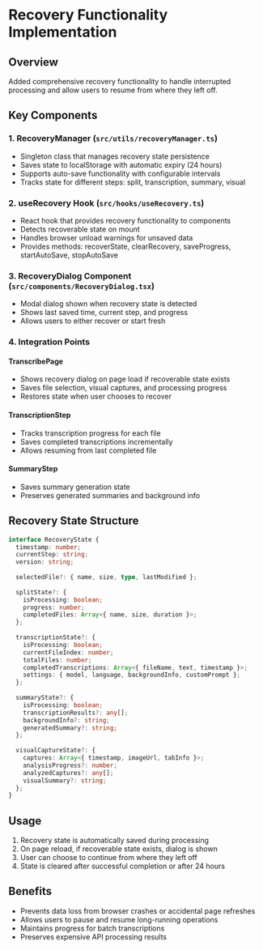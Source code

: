 # Recovery Functionality Implementation

## Overview
Added comprehensive recovery functionality to handle interrupted processing and allow users to resume from where they left off.

## Key Components

### 1. RecoveryManager (`src/utils/recoveryManager.ts`)
- Singleton class that manages recovery state persistence
- Saves state to localStorage with automatic expiry (24 hours)
- Supports auto-save functionality with configurable intervals
- Tracks state for different steps: split, transcription, summary, visual

### 2. useRecovery Hook (`src/hooks/useRecovery.ts`)
- React hook that provides recovery functionality to components
- Detects recoverable state on mount
- Handles browser unload warnings for unsaved data
- Provides methods: recoverState, clearRecovery, saveProgress, startAutoSave, stopAutoSave

### 3. RecoveryDialog Component (`src/components/RecoveryDialog.tsx`)
- Modal dialog shown when recovery state is detected
- Shows last saved time, current step, and progress
- Allows users to either recover or start fresh

### 4. Integration Points

#### TranscribePage
- Shows recovery dialog on page load if recoverable state exists
- Saves file selection, visual captures, and processing progress
- Restores state when user chooses to recover

#### TranscriptionStep
- Tracks transcription progress for each file
- Saves completed transcriptions incrementally
- Allows resuming from last completed file

#### SummaryStep
- Saves summary generation state
- Preserves generated summaries and background info

## Recovery State Structure
```typescript
interface RecoveryState {
  timestamp: number;
  currentStep: string;
  version: string;
  
  selectedFile?: { name, size, type, lastModified };
  
  splitState?: {
    isProcessing: boolean;
    progress: number;
    completedFiles: Array<{ name, size, duration }>;
  };
  
  transcriptionState?: {
    isProcessing: boolean;
    currentFileIndex: number;
    totalFiles: number;
    completedTranscriptions: Array<{ fileName, text, timestamp }>;
    settings: { model, language, backgroundInfo, customPrompt };
  };
  
  summaryState?: {
    isProcessing: boolean;
    transcriptionResults?: any[];
    backgroundInfo?: string;
    generatedSummary?: string;
  };
  
  visualCaptureState?: {
    captures: Array<{ timestamp, imageUrl, tabInfo }>;
    analysisProgress?: number;
    analyzedCaptures?: any[];
    visualSummary?: string;
  };
}
```

## Usage
1. Recovery state is automatically saved during processing
2. On page reload, if recoverable state exists, dialog is shown
3. User can choose to continue from where they left off
4. State is cleared after successful completion or after 24 hours

## Benefits
- Prevents data loss from browser crashes or accidental page refreshes
- Allows users to pause and resume long-running operations
- Maintains progress for batch transcriptions
- Preserves expensive API processing results